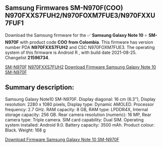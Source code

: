 <h2>Samsung Firmwares SM-N970F(COO) N970FXXS7FUH2/N970FOXM7FUE3/N970FXXU7FUF1</h2>
Download the Samsung firmware for the ✅ <strong>Samsung Galaxy Note 10 </strong> ⭐ <strong>SM-N970F</strong> with product code <strong>COO</strong> <strong> from Colombia</strong>. This firmware has version number PDA <strong>N970FXXS7FUH2</strong> and CSC N970FOXM7FUE3. The operating system of this firmware is Android R , with build date 2021-08-25. Changelist <strong>21596734</strong>.


[SM-N970F](https://samfirm.shop/samsung/model/SM-N970F)
[N970FXXS7FUH2](https://samfirm.shop/samsung/pda/N970FXXS7FUH2)
[Download Firmware Samsung Galaxy Note 10 SM-N970F](https://samfirm.shop/samsung/firmware/453653)
<h2>Summary description:</h2>
<p>Samsung Galaxy Note10 SM-N970F. Display diagonal: 16 cm (6.3"), Display resolution: 2280 x 1080 pixels, Display type: Dynamic AMOLED. Processor frequency: 2.7 GHz. RAM capacity: 8 GB, RAM type: LPDDR4X, Internal storage capacity: 256 GB. Rear camera resolution (numeric): 16 MP, Rear camera type: Triple camera. SIM card capability: Dual SIM. Operating system installed: Android 9.0. Battery capacity: 3500 mAh. Product colour: Black. Weight: 168 g</p>


[Download Firmware Samsung Galaxy Note 10 SM-N970F](https://samfirm.shop/samsung/firmware/453653)
